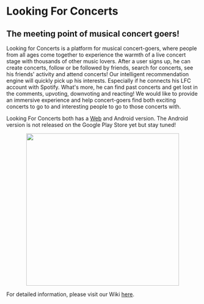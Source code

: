 # Looking For Concerts
## The meeting point of musical concert goers!

Looking for Concerts is a platform for musical concert-goers, where people from all ages come together to experience the warmth of a live concert stage with thousands of other music lovers. After a user signs up, he can create concerts, follow or be followed by friends, search for concerts, see his friends' activity and attend concerts! Our intelligent recommendation engine will quickly pick up his interests. Especially if he connects his LFC account with Spotify. What's more, he can find past concerts and get lost in the comments, upvoting, downvoting and reacting! We would like to provide an immersive experience and help concert-goers find both exciting concerts to go to and interesting people to go to those concerts with.

Looking For Concerts both has a [Web](http://34.210.127.92:8000/home) and Android version. The Android version is not released on the Google Play Store yet but stay tuned! 

<p align="center">
<img name="lfc" src="https://drive.google.com/uc?export=view&id=1l_XdKOlswhn3IdGBfJSbiWJBtSOKkN1E" height=400px>
</p>

For detailed information, please visit our Wiki [here](https://github.com/bounswe/bounswe2017group2/wiki).

